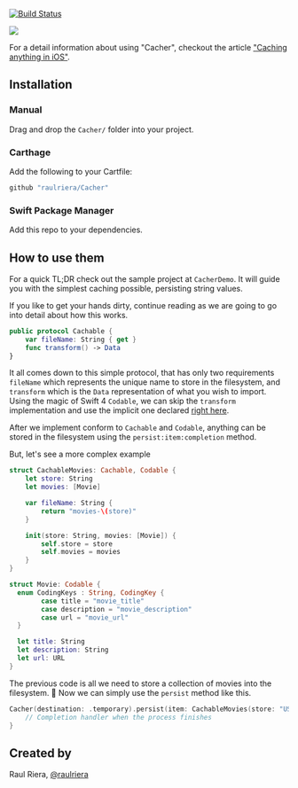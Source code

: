 [![Build Status](https://travis-ci.org/raulriera/Cacher.svg?branch=master)](https://travis-ci.org/raulriera/Cacher)

<img src="/Resources/Icon.png" />

For a detail information about using "Cacher", checkout the article ["Caching anything in iOS"](https://medium.com/ios-os-x-development/caching-anything-in-ios-102176e46eba).

## Installation

### Manual

Drag and drop the `Cacher/` folder into your project.

### Carthage

Add the following to your Cartfile:

```ruby
github "raulriera/Cacher"
```

### Swift Package Manager

Add this repo to your dependencies.

## How to use them

For a quick TL;DR check out the sample project at `CacherDemo`. It will guide you with the simplest caching possible, persisting string values.

If you like to get your hands dirty, continue reading as we are going to go into detail about how this works.

``` swift
public protocol Cachable {
	var fileName: String { get }
	func transform() -> Data
}
```

It all comes down to this simple protocol, that has only two requirements `fileName` which represents the unique name to store in the filesystem, and `transform` which is the `Data` representation of what you wish to import. Using the magic of Swift 4 `Codable`, we can skip the `transform` implementation and use the implicit one declared [right here](/Cacher/Cacher.swift#L110).

After we implement conform to `Cachable` and `Codable`, anything can be stored in the filesystem using the `persist:item:completion` method.

But, let's see a more complex example

```swift
struct CachableMovies: Cachable, Codable {
	let store: String
	let movies: [Movie]

	var fileName: String {
		return "movies-\(store)"
	}

	init(store: String, movies: [Movie]) {
		self.store = store
		self.movies = movies
	}
}

struct Movie: Codable {
  enum CodingKeys : String, CodingKey {
  		case title = "movie_title"
  		case description = "movie_description"
  		case url = "movie_url"
  }

  let title: String
  let description: String
  let url: URL
}
```

The previous code is all we need to store a collection of movies into the filesystem. 🎉 Now we can simply use the `persist` method like this.

```swift
Cacher(destination: .temporary).persist(item: CachableMovies(store: "USA", movies: myArrayOfMovies)) { url, error in
	// Completion handler when the process finishes
}
```

## Created by
Raul Riera, [@raulriera](http://twitter.com/raulriera)
